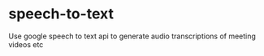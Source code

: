 # speech-to-text
Use google speech to text api to generate audio transcriptions of meeting videos etc

